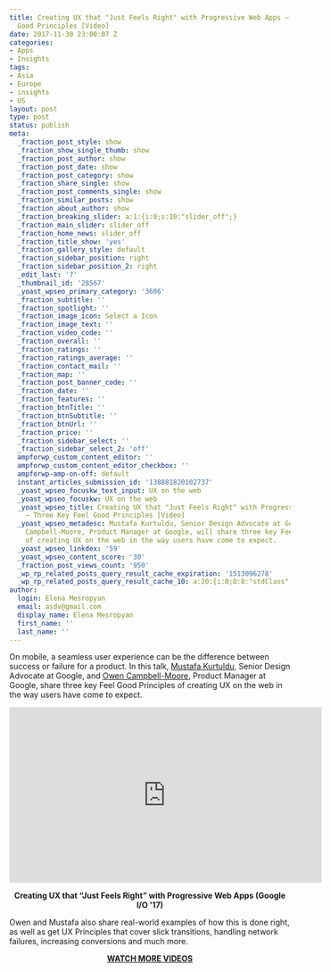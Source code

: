 ```yaml
---
title: Creating UX that "Just Feels Right" with Progressive Web Apps – Three Key Feel
  Good Principles [Video]
date: 2017-11-30 23:00:07 Z
categories:
- Apps
- Insights
tags:
- Asia
- Europe
- insights
- US
layout: post
type: post
status: publish
meta:
  _fraction_post_style: show
  _fraction_show_single_thumb: show
  _fraction_post_author: show
  _fraction_post_date: show
  _fraction_post_category: show
  _fraction_share_single: show
  _fraction_post_comments_single: show
  _fraction_similar_posts: show
  _fraction_about_author: show
  _fraction_breaking_slider: a:1:{i:0;s:10:"slider_off";}
  _fraction_main_slider: slider_off
  _fraction_home_news: slider_off
  _fraction_title_show: 'yes'
  _fraction_gallery_style: default
  _fraction_sidebar_position: right
  _fraction_sidebar_position_2: right
  _edit_last: '7'
  _thumbnail_id: '28567'
  _yoast_wpseo_primary_category: '3606'
  _fraction_subtitle: ''
  _fraction_spotlight: ''
  _fraction_image_icon: Select a Icon
  _fraction_image_text: ''
  _fraction_video_code: ''
  _fraction_overall: ''
  _fraction_ratings: ''
  _fraction_ratings_average: ''
  _fraction_contact_mail: ''
  _fraction_map: ''
  _fraction_post_banner_code: ''
  _fraction_date: ''
  _fraction_features: ''
  _fraction_btnTitle: ''
  _fraction_btnSubtitle: ''
  _fraction_btnUrl: ''
  _fraction_price: ''
  _fraction_sidebar_select: ''
  _fraction_sidebar_select_2: 'off'
  ampforwp_custom_content_editor: ''
  ampforwp_custom_content_editor_checkbox: ''
  ampforwp-amp-on-off: default
  instant_articles_submission_id: '138881820102737'
  _yoast_wpseo_focuskw_text_input: UX on the web
  _yoast_wpseo_focuskw: UX on the web
  _yoast_wpseo_title: Creating UX that "Just Feels Right" with Progressive Web Apps
    – Three Key Feel Good Principles [Video]
  _yoast_wpseo_metadesc: Mustafa Kurtuldu, Senior Design Advocate at Google, and Owen
    Campbell-Moore, Product Manager at Google, will share three key Feel Good Principles
    of creating UX on the web in the way users have come to expect.
  _yoast_wpseo_linkdex: '59'
  _yoast_wpseo_content_score: '30'
  _fraction_post_views_count: '950'
  _wp_rp_related_posts_query_result_cache_expiration: '1513096278'
  _wp_rp_related_posts_query_result_cache_10: a:20:{i:0;O:8:"stdClass":2:{s:7:"post_id";s:5:"26466";s:5:"score";s:17:"78.83317236520128";}i:1;O:8:"stdClass":2:{s:7:"post_id";s:5:"26188";s:5:"score";s:17:"76.93807785566091";}i:2;O:8:"stdClass":2:{s:7:"post_id";s:5:"26189";s:5:"score";s:17:"61.32785724327079";}i:3;O:8:"stdClass":2:{s:7:"post_id";s:5:"24150";s:5:"score";s:17:"60.27138877814201";}i:4;O:8:"stdClass":2:{s:7:"post_id";s:5:"23933";s:5:"score";s:17:"59.57660090358788";}i:5;O:8:"stdClass":2:{s:7:"post_id";s:4:"9581";s:5:"score";s:17:"55.86269547140075";}i:6;O:8:"stdClass":2:{s:7:"post_id";s:5:"26509";s:5:"score";s:17:"54.98037591404589";}i:7;O:8:"stdClass":2:{s:7:"post_id";s:5:"25144";s:5:"score";s:17:"54.76367580513062";}i:8;O:8:"stdClass":2:{s:7:"post_id";s:5:"28170";s:5:"score";s:18:"53.990179836880664";}i:9;O:8:"stdClass":2:{s:7:"post_id";s:4:"9152";s:5:"score";s:17:"52.25789326874648";}i:10;O:8:"stdClass":2:{s:7:"post_id";s:5:"21541";s:5:"score";s:17:"51.72782630112105";}i:11;O:8:"stdClass":2:{s:7:"post_id";s:5:"23465";s:5:"score";s:17:"51.40714100100054";}i:12;O:8:"stdClass":2:{s:7:"post_id";s:5:"20233";s:5:"score";s:17:"51.01531418672339";}i:13;O:8:"stdClass":2:{s:7:"post_id";s:5:"20476";s:5:"score";s:17:"50.27430012163457";}i:14;O:8:"stdClass":2:{s:7:"post_id";s:5:"23262";s:5:"score";s:17:"50.16181962163977";}i:15;O:8:"stdClass":2:{s:7:"post_id";s:5:"24909";s:5:"score";s:17:"49.87898173435041";}i:16;O:8:"stdClass":2:{s:7:"post_id";s:5:"27591";s:5:"score";s:18:"49.677553783143566";}i:17;O:8:"stdClass":2:{s:7:"post_id";s:5:"25125";s:5:"score";s:17:"49.59643855949767";}i:18;O:8:"stdClass":2:{s:7:"post_id";s:5:"26610";s:5:"score";s:17:"49.55829643422991";}i:19;O:8:"stdClass":2:{s:7:"post_id";s:5:"23069";s:5:"score";s:17:"49.55829643422991";}}
author:
  login: Elena Mesropyan
  email: asdv@gmail.com
  display_name: Elena Mesropyan
  first_name: ''
  last_name: ''
---
```


<p><span style="font-weight: 400;">On mobile, a seamless user experience can be the difference between success or failure for a product. In this talk, </span><a href="https://www.linkedin.com/in/mustafa-kurtuldu-9b0b63/"><span style="font-weight: 400;">Mustafa Kurtuldu</span></a><span style="font-weight: 400;">, Senior Design Advocate at Google, and </span><a href="https://www.linkedin.com/in/owencampbellmoore/"><span style="font-weight: 400;">Owen Campbell-Moore</span></a><span style="font-weight: 400;">, Product Manager at Google, share three key Feel Good Principles of creating UX on the web in the way users have come to expect. </span></p>
<p style="text-align: center;"><iframe src="https://www.youtube.com/embed/mmq-KVeO-uU" width="560" height="315" frameborder="0" allowfullscreen="allowfullscreen"></iframe></p>
<p style="text-align: center;"><strong>Creating UX that “Just Feels Right” with Progressive Web Apps (Google I/O '17)</strong></p>
<p><span style="font-weight: 400;">Owen and Mustafa also share real-world examples of how this is done right, as well as get UX Principles that cover slick transitions, handling network failures, increasing conversions and much more.</span></p>
<p style="text-align: center;"><strong><a href="https://letstalkpayments.com/?s=video">WATCH MORE VIDEOS</a></strong></p>

